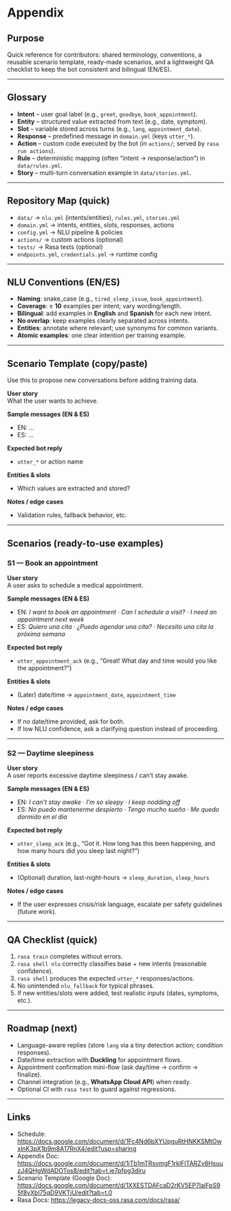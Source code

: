 # Appendix

## Purpose
Quick reference for contributors: shared terminology, conventions, a reusable scenario template, ready-made scenarios, and a lightweight QA checklist to keep the bot consistent and bilingual (EN/ES).

---

## Glossary
- **Intent** – user goal label (e.g., `greet`, `goodbye`, `book_appointment`).
- **Entity** – structured value extracted from text (e.g., date, symptom).
- **Slot** – variable stored across turns (e.g., `lang`, `appointment_date`).
- **Response** – predefined message in `domain.yml` (keys `utter_*`).
- **Action** – custom code executed by the bot (in `actions/`; served by `rasa run actions`).
- **Rule** – deterministic mapping (often “intent → response/action”) in `data/rules.yml`.
- **Story** – multi-turn conversation example in `data/stories.yml`.

---

## Repository Map (quick)
- `data/` → `nlu.yml` (intents/entities), `rules.yml`, `stories.yml`
- `domain.yml` → intents, entities, slots, responses, actions
- `config.yml` → NLU pipeline & policies
- `actions/` → custom actions (optional)
- `tests/` → Rasa tests (optional)
- `endpoints.yml`, `credentials.yml` → runtime config

---

## NLU Conventions (EN/ES)
- **Naming**: snake_case (e.g., `tired_sleep_issue`, `book_appointment`).
- **Coverage**: ≥ **10** examples per intent; vary wording/length.
- **Bilingual**: add examples in **English** and **Spanish** for each new intent.
- **No overlap**: keep examples clearly separated across intents.
- **Entities**: annotate where relevant; use synonyms for common variants.
- **Atomic examples**: one clear intention per training example.

---

## Scenario Template (copy/paste)
Use this to propose new conversations before adding training data.

**User story**  
What the user wants to achieve.

**Sample messages (EN & ES)**  
- EN: …  
- ES: …

**Expected bot reply**  
- `utter_*` or action name

**Entities & slots**  
- Which values are extracted and stored?

**Notes / edge cases**  
- Validation rules, fallback behavior, etc.

---

## Scenarios (ready-to-use examples)

### S1 — Book an appointment
**User story**  
A user asks to schedule a medical appointment.

**Sample messages (EN & ES)**  
- EN: *I want to book an appointment* · *Can I schedule a visit?* · *I need an appointment next week*  
- ES: *Quiero una cita* · *¿Puedo agendar una cita?* · *Necesito una cita la próxima semana*

**Expected bot reply**  
- `utter_appointment_ack` (e.g., “Great! What day and time would you like the appointment?”)

**Entities & slots**  
- (Later) date/time → `appointment_date`, `appointment_time`

**Notes / edge cases**  
- If no date/time provided, ask for both.  
- If low NLU confidence, ask a clarifying question instead of proceeding.

---

### S2 — Daytime sleepiness
**User story**  
A user reports excessive daytime sleepiness / can’t stay awake.

**Sample messages (EN & ES)**  
- EN: *I can’t stay awake* · *I’m so sleepy* · *I keep nodding off*  
- ES: *No puedo mantenerme despierto* · *Tengo mucho sueño* · *Me quedo dormido en el día*

**Expected bot reply**  
- `utter_sleep_ack` (e.g., “Got it. How long has this been happening, and how many hours did you sleep last night?”)

**Entities & slots**  
- (Optional) duration, last-night-hours → `sleep_duration`, `sleep_hours`

**Notes / edge cases**  
- If the user expresses crisis/risk language, escalate per safety guidelines (future work).

---

## QA Checklist (quick)
1. `rasa train` completes without errors.  
2. `rasa shell nlu` correctly classifies base + new intents (reasonable confidence).  
3. `rasa shell` produces the expected `utter_*` responses/actions.  
4. No unintended `nlu_fallback` for typical phrases.  
5. If new entities/slots were added, test realistic inputs (dates, symptoms, etc.).

---

## Roadmap (next)
- Language-aware replies (store `lang` via a tiny detection action; condition responses).
- Date/time extraction with **Duckling** for appointment flows.
- Appointment confirmation mini-flow (ask day/time → confirm → finalize).
- Channel integration (e.g., **WhatsApp Cloud API**) when ready.
- Optional CI with `rasa test` to guard against regressions.

---

## Links
- Schedule: https://docs.google.com/document/d/1Fc4Nd6bXYUpguRtHNKKSMtOwxlnK3pX1b9m8A17RnX4/edit?usp=sharing  
- Appendix Doc: https://docs.google.com/document/d/1iTb1mTRsvmgF1rklFITARZv8HsuuzJ4QHgWdADOTos8/edit?tab=t.je7pfpg3diru  
- Scenario Template (Google Doc): https://docs.google.com/document/d/1XXESTDAFcaD2rKV5EP7lajFpS95f8vXbl75qD9VKTjU/edit?tab=t.0  
- Rasa Docs: https://legacy-docs-oss.rasa.com/docs/rasa/
